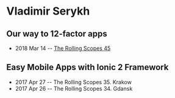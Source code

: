 # Vladimir Serykh

## Our way to 12-factor apps
- 2018 Mar 14 -- [The Rolling Scopes 45](https://www.youtube.com/watch?v=O7gf3YSx25s)    
## Easy Mobile Apps with Ionic 2 Framework
- 2017 Apr 27 -- The Rolling Scopes 35. Krakow    
- 2017 Apr 26 -- The Rolling Scopes 34. Gdansk    
